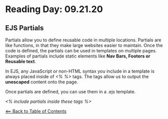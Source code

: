 # Reading Day: 09.21.20
## EJS Partials
Partials allow you to define reusable code in multiple locations. Partials are like functions, in that they make large websites easier to maintain. Once the code is defined, the partials can be used in templates on multiple pages. Examples of partials include static elements like **Nav Bars, Footers or Reusable text**.

In EJS, any JavaScript or non-HTML syntax you include in a template is always placed inside of *<% %>* tags. The tags allow us to output the **unescaped** content onto the page.

Once partials are defined, you can use them in a .ejs template.

*<% include partials inside these tags %>*



[<== Back to Table of Contents](index.md)